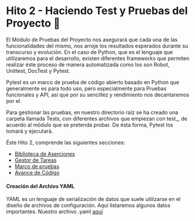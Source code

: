 # Hito 2 - Haciendo Test y Pruebas del Proyecto 📌

El Módulo de Pruebas del Proyecto nos asegurará que cada una de las funcionalidades del mismo, nos arroje los resultados esperados durante su transcurso y evolución. En el caso de Python, que es el lenguaje que utilizaremos para el desarrollo, existen diferentes frameworks que permiten realizar éste proceso de manera automatizada como los son Robot, Unittest, DocTest y Pytest. 

Pytest es un marco de prueba de código abierto basado en Python que generalmente es para todo uso, pero especialmente para Pruebas funcionales y API, así que por su sencillez y rendimiento nos decantaremos por el.

Para gestionar las pruebas, en nuestro directorio raíz se ha creado una carpeta llamada Tests, con diferentes archivos que empiezan con test_, de acuerdo al módulo que se pretenda probar. De ésta forma, Pytest los tomará y ejecutará.

Éste Hito 2, comprende las siguientes secciones:

- [Biblioteca de Aserciones](https://github.com/dalkisbustos/Proyecto_Final/blob/main/Docs/Hito%202/biblioteca_aserciones.md)
- [Gestor de Tareas](https://github.com/dalkisbustos/Proyecto_Final/blob/main/Docs/Hito%202/gestor_tareas.md)
- [Marco de pruebas](https://github.com/dalkisbustos/Proyecto_Final/blob/main/Docs/Hito%202/marco_pruebas.md)
- [Avance de Código](https://github.com/dalkisbustos/Proyecto_Final/blob/main/Docs/Hito%202/avance_codigo.md)


#### Creación del Archivo YAML

YAML es un lenguaje de serialización de datos que suele utilizarse en el diseño de archivos de configuración. Aquí listaremos algunos datos importantes. Nuestro archivo .yaml [aquí](https://github.com/dalkisbustos/Proyecto_Final/blob/main/cc.yaml)









 

